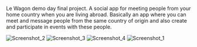 Le Wagon demo day final project. A social app for meeting people from your home country when you are living abroad.
Basically an app where you can meet and message people from the same country of origin and also create and participate in events with these people.


![Screenshot_2](https://user-images.githubusercontent.com/102312475/172474873-bb82f9ef-2093-421c-b093-1fb8ef81de9f.png)
![Screenshot_3](https://user-images.githubusercontent.com/102312475/172474874-aa80d2b7-d901-40a8-9469-0bcf6a8f7246.png)
![Screenshot_4](https://user-images.githubusercontent.com/102312475/172474877-d0057ebd-f016-4bc3-9cae-a973df42b584.png)
![Screenshot_1](https://user-images.githubusercontent.com/102312475/172474879-37629991-4ad1-4438-8375-da9d15435e3e.png)
